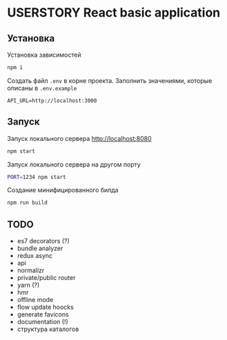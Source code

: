 # USERSTORY React basic application

## Установка

Установка зависимостей

```sh
npm i
```

Создать файл `.env` в корне проекта. Заполнить значениями, которые описаны в `.env.example`

```env
API_URL=http://localhost:3000
```

## Запуск

Запуск локального сервера [http://localhost:8080](http://localhost:8080)

```sh
npm start
```

Запуск локального сервера на другом порту

```sh
PORT=1234 npm start
```

Создание минифицированного билда

```sh
npm run build
```

## TODO

- es7 decorators (?)
- bundle analyzer
- redux async
- api
- normalizr
- private/public router
- yarn (?)
- hmr
- offline mode
- flow update hoocks
- generate favicons
- documentation (!)
- структура каталогов
